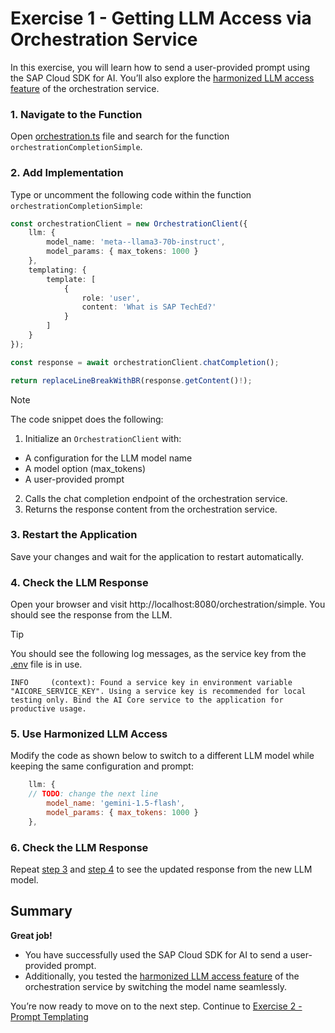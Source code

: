 # Exercise 1 - Getting LLM Access via Orchestration Service

In this exercise, you will learn how to send a user-provided prompt using the SAP Cloud SDK for AI. 
You’ll also explore the [harmonized LLM access feature](https://help.sap.com/docs/sap-ai-core/sap-ai-core-service-guide/harmonized-api?locale=en-US) of the orchestration service.

### 1. Navigate to the Function
Open [orchestration.ts](../app/src/orchestration.ts) file and search for the function `orchestrationCompletionSimple`.

### 2. Add Implementation
Type or uncomment the following code within the function `orchestrationCompletionSimple`:
```typescript
const orchestrationClient = new OrchestrationClient({
    llm: {
        model_name: 'meta--llama3-70b-instruct',
        model_params: { max_tokens: 1000 }
    },
    templating: {
        template: [
            {
                role: 'user',
                content: 'What is SAP TechEd?'
            }
        ]
    }
});

const response = await orchestrationClient.chatCompletion();

return replaceLineBreakWithBR(response.getContent()!);
```
> [!NOTE]
> The code snippet does the following:
> 1. Initialize an `OrchestrationClient` with:
>  - A configuration for the LLM model name
>  - A model option (max_tokens)
>  - A user-provided prompt
> 2. Calls the chat completion endpoint of the orchestration service.
> 3. Returns the response content from the orchestration service.

### 3. Restart the Application
Save your changes and wait for the application to restart automatically.

### 4. Check the LLM Response
Open your browser and visit http://localhost:8080/orchestration/simple. 
You should see the response from the LLM.

> [!TIP]
> You should see the following log messages, as the service key from the [.env](../app/.env) file is in use.
> ```
> INFO     (context): Found a service key in environment variable "AICORE_SERVICE_KEY". Using a service key is recommended for local testing only. Bind the AI Core service to the application for productive usage.
> ```

### 5. Use Harmonized LLM Access
Modify the code as shown below to switch to a different LLM model while keeping the same configuration and prompt:
```javascript
    llm: {
    // TODO: change the next line
        model_name: 'gemini-1.5-flash',
        model_params: { max_tokens: 1000 }
    },
```

### 6. Check the LLM Response
Repeat [step 3](#3-restart-the-application) and [step 4](#4-check-the-llm-response) to see the updated response from the new LLM model.

## Summary

**Great job!**

- You have successfully used the SAP Cloud SDK for AI to send a user-provided prompt.
- Additionally, you tested the [harmonized LLM access feature](https://help.sap.com/docs/sap-ai-core/sap-ai-core-service-guide/harmonized-api?locale=en-US) of the orchestration service by switching the model name seamlessly.

You’re now ready to move on to the next step.
Continue to [Exercise 2 - Prompt Templating](../ex2/README.md)

